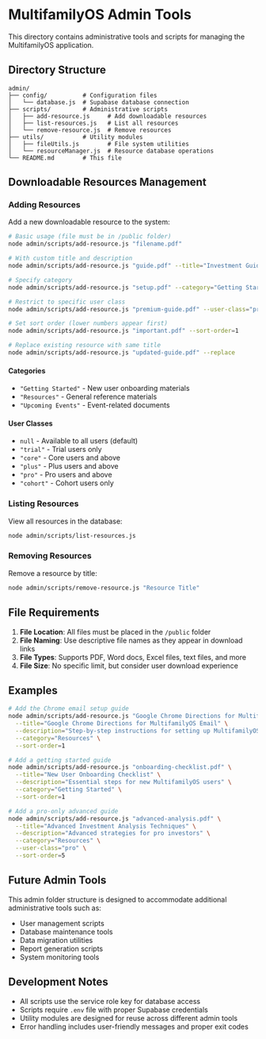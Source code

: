 # MultifamilyOS Admin Tools

This directory contains administrative tools and scripts for managing the MultifamilyOS application.

## Directory Structure

```
admin/
├── config/          # Configuration files
│   └── database.js  # Supabase database connection
├── scripts/         # Administrative scripts
│   ├── add-resource.js     # Add downloadable resources
│   ├── list-resources.js   # List all resources
│   └── remove-resource.js  # Remove resources
├── utils/           # Utility modules
│   ├── fileUtils.js        # File system utilities
│   └── resourceManager.js  # Resource database operations
└── README.md        # This file
```

## Downloadable Resources Management

### Adding Resources

Add a new downloadable resource to the system:

```bash
# Basic usage (file must be in /public folder)
node admin/scripts/add-resource.js "filename.pdf"

# With custom title and description
node admin/scripts/add-resource.js "guide.pdf" --title="Investment Guide" --description="Complete guide to multifamily investing"

# Specify category
node admin/scripts/add-resource.js "setup.pdf" --category="Getting Started"

# Restrict to specific user class
node admin/scripts/add-resource.js "premium-guide.pdf" --user-class="pro"

# Set sort order (lower numbers appear first)
node admin/scripts/add-resource.js "important.pdf" --sort-order=1

# Replace existing resource with same title
node admin/scripts/add-resource.js "updated-guide.pdf" --replace
```

#### Categories
- `"Getting Started"` - New user onboarding materials
- `"Resources"` - General reference materials  
- `"Upcoming Events"` - Event-related documents

#### User Classes
- `null` - Available to all users (default)
- `"trial"` - Trial users only
- `"core"` - Core users and above
- `"plus"` - Plus users and above
- `"pro"` - Pro users and above
- `"cohort"` - Cohort users only

### Listing Resources

View all resources in the database:

```bash
node admin/scripts/list-resources.js
```

### Removing Resources

Remove a resource by title:

```bash
node admin/scripts/remove-resource.js "Resource Title"
```

## File Requirements

1. **File Location**: All files must be placed in the `/public` folder
2. **File Naming**: Use descriptive file names as they appear in download links
3. **File Types**: Supports PDF, Word docs, Excel files, text files, and more
4. **File Size**: No specific limit, but consider user download experience

## Examples

```bash
# Add the Chrome email setup guide
node admin/scripts/add-resource.js "Google Chrome Directions for MultifamilyOS Email.pdf" \
  --title="Google Chrome Directions for MultifamilyOS Email" \
  --description="Step-by-step instructions for setting up MultifamilyOS email in Google Chrome" \
  --category="Resources" \
  --sort-order=1

# Add a getting started guide
node admin/scripts/add-resource.js "onboarding-checklist.pdf" \
  --title="New User Onboarding Checklist" \
  --description="Essential steps for new MultifamilyOS users" \
  --category="Getting Started" \
  --sort-order=1

# Add a pro-only advanced guide
node admin/scripts/add-resource.js "advanced-analysis.pdf" \
  --title="Advanced Investment Analysis Techniques" \
  --description="Advanced strategies for pro investors" \
  --category="Resources" \
  --user-class="pro" \
  --sort-order=5
```

## Future Admin Tools

This admin folder structure is designed to accommodate additional administrative tools such as:

- User management scripts
- Database maintenance tools
- Data migration utilities
- Report generation scripts
- System monitoring tools

## Development Notes

- All scripts use the service role key for database access
- Scripts require `.env` file with proper Supabase credentials
- Utility modules are designed for reuse across different admin tools
- Error handling includes user-friendly messages and proper exit codes